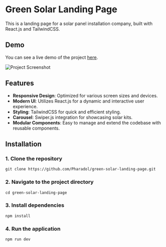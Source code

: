 # Green Solar Landing Page

This is a landing page for a solar panel installation company, built with React.js and TailwindCSS.

## Demo
You can see a live demo of the project [here](https://green-solar.vercel.app/).

![Project Screenshot](https://img2.pic.in.th/pic/green-solar.png)

## Features
- **Responsive Design**: Optimized for various screen sizes and devices.
- **Modern UI**: Utilizes React.js for a dynamic and interactive user experience.
- **Styling**: TailwindCSS for quick and efficient styling.
- **Carousel**: Swiper.js integration for showcasing solar kits.
- **Modular Components**: Easy to manage and extend the codebase with reusable components.


## Installation
### 1. Clone the repository
    git clone https://github.com/Pharadol/green-solar-landing-page.git
### 2. Navigate to the project directory
    cd green-solar-landing-page
### 3. Install dependencies
    npm install
### 4. Run the application
    npm run dev
